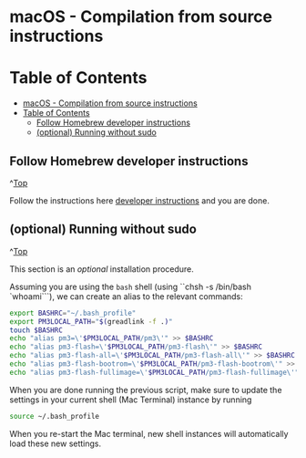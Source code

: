 <a id="Top"></a>

# macOS - Compilation from source instructions

# Table of Contents
- [macOS - Compilation from source instructions](#macos---compilation-from-source-instructions)
- [Table of Contents](#table-of-contents)
  - [Follow Homebrew developer instructions](#follow-homebrew-developer-instructions)
  - [(optional) Running without sudo](#optional-running-without-sudo)


## Follow Homebrew developer instructions
^[Top](#top)

Follow the instructions here [developer instructions](/doc/md/Installation_Instructions/macOS-Homebrew-Installation-Instructions.md#homebrew-macos-developer-installation) and you are done. 

## (optional) Running without sudo
^[Top](#top)

This section is an *optional* installation procedure. 


Assuming you are using the ``bash`` shell (using ``chsh -s /bin/bash `whoami```), we can create 
an alias to the relevant commands:
```bash
export BASHRC="~/.bash_profile"
export PM3LOCAL_PATH="$(greadlink -f .)"
touch $BASHRC
echo "alias pm3=\'$PM3LOCAL_PATH/pm3\'" >> $BASHRC
echo "alias pm3-flash=\'$PM3LOCAL_PATH/pm3-flash\'" >> $BASHRC
echo "alias pm3-flash-all=\'$PM3LOCAL_PATH/pm3-flash-all\'" >> $BASHRC
echo "alias pm3-flash-bootrom=\'$PM3LOCAL_PATH/pm3-flash-bootrom\'" >> $BASHRC
echo "alias pm3-flash-fullimage=\'$PM3LOCAL_PATH/pm3-flash-fullimage\'" >> $BASHRC
```
When you are done running the previous script, make sure to update the settings in your 
current shell (Mac Terminal) instance by running
```bash
source ~/.bash_profile
```
When you re-start the Mac terminal, new shell instances will automatically load these 
new settings.
